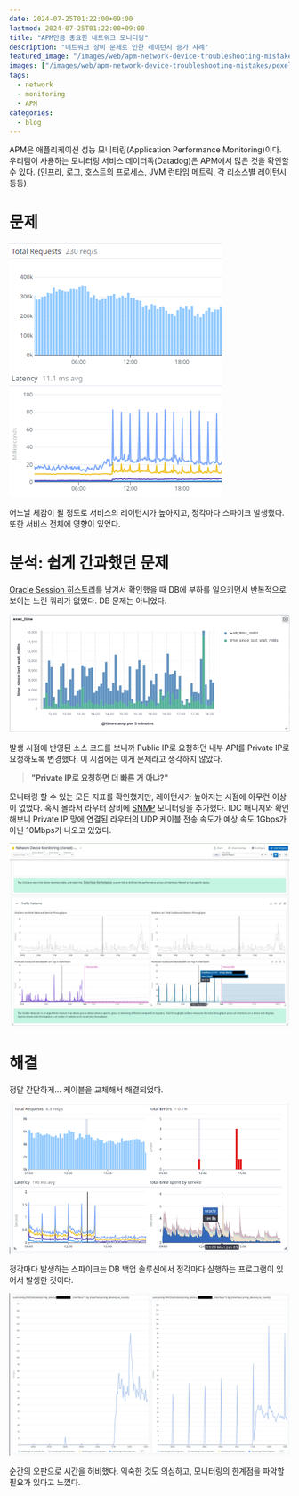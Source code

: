```yaml
---
date: 2024-07-25T01:22:00+09:00
lastmod: 2024-07-25T01:22:00+09:00
title: "APM만큼 중요한 네트워크 모니터링"
description: "네트워크 장비 문제로 인한 레이턴시 증가 사례"
featured_image: "/images/web/apm-network-device-troubleshooting-mistakes/pexels-artyusufpatel-10440498.webp"
images: ["/images/web/apm-network-device-troubleshooting-mistakes/pexels-artyusufpatel-10440498.webp"]
tags:
  - network
  - monitoring
  - APM
categories:
  - blog
---
```


APM은 애플리케이션 성능 모니터링(Application Performance Monitoring)이다.
우리팀이 사용하는 모니터링 서비스 데이터독(Datadog)은 APM에서 많은 것을 확인할 수 있다.
(인프라, 로그, 호스트의 프로세스, JVM 런타임 메트릭, 각 리소스별 레이턴시 등등)

# 문제

![First](/images/web/apm-network-device-troubleshooting-mistakes/first.png)

어느날 체감이 될 정도로 서비스의 레이턴시가 높아지고, 정각마다 스파이크 발생했다.
또한 서비스 전체에 영향이 있었다.

# 분석: 쉽게 간과했던 문제

[Oracle Session 히스토리](https://markruler.github.io/posts/db/oracle-dbms-session-diagnosis/)를 남겨서 확인했을 때
DB에 부하를 일으키면서 반복적으로 보이는 느린 쿼리가 없었다.
DB 문제는 아니었다.

![Oracle Session 히스토리](/images/web/apm-network-device-troubleshooting-mistakes/oracle-session.webp)

발생 시점에 반영된 소스 코드를 보니까 Public IP로 요청하던 내부 API를 Private IP로 요청하도록 변경했다.
이 시점에는 이게 문제라고 생각하지 않았다.

> **"Private IP로 요청하면 더 빠른 거 아냐?"**

모니터링 할 수 있는 모든 지표를 확인했지만, 레이턴시가 높아지는 시점에 아무런 이상이 없었다.
혹시 몰라서 라우터 장비에 [SNMP](/posts/network/snmp/) 모니터링을 추가했다.
IDC 매니저와 확인해보니 Private IP 망에 연결된 라우터의 UDP 케이블 전송 속도가 예상 속도 1Gbps가 아닌 10Mbps가 나오고 있었다.

![Network Router](/images/web/apm-network-device-troubleshooting-mistakes/network-router.webp)

# 해결

정말 간단하게... 케이블을 교체해서 해결되었다.

![Solved](/images/web/apm-network-device-troubleshooting-mistakes/solved.png)

정각마다 발생하는 스파이크는 DB 백업 솔루션에서 정각마다 실행하는 프로그램이 있어서 발생한 것이다.

![Replace UDP Cable](/images/web/apm-network-device-troubleshooting-mistakes/replace-udp-cable.webp)

순간의 오판으로 시간을 허비했다.
익숙한 것도 의심하고, 모니터링의 한계점을 파악할 필요가 있다고 느꼈다.
